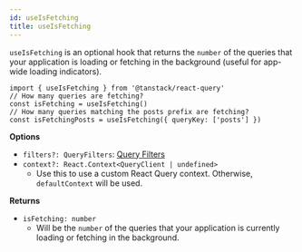 ```yaml
---
id: useIsFetching
title: useIsFetching
---
```


`useIsFetching` is an optional hook that returns the `number` of the queries that your application is loading or fetching in the background (useful for app-wide loading indicators).

```tsx
import { useIsFetching } from '@tanstack/react-query'
// How many queries are fetching?
const isFetching = useIsFetching()
// How many queries matching the posts prefix are fetching?
const isFetchingPosts = useIsFetching({ queryKey: ['posts'] })
```

**Options**

- `filters?: QueryFilters`: [Query Filters](../../../../framework/react/guides/filters#query-filters)
- `context?: React.Context<QueryClient | undefined>`
  - Use this to use a custom React Query context. Otherwise, `defaultContext` will be used.

**Returns**

- `isFetching: number`
  - Will be the `number` of the queries that your application is currently loading or fetching in the background.
